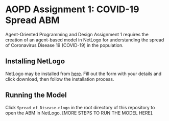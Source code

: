 # AOPD Assignment 1: COVID-19 Spread ABM
Agent-Oriented Programming and Design Assignment 1 requires the creation of an agent-based model in NetLogo for understanding the spread of Coronavirus Disease 19 (COVID-19) in the population.

## Installing NetLogo
NetLogo may be installed from [here](https://ccl.northwestern.edu/netlogo/download.shtml). Fill out the form with your details and click download, then follow the installation process.

## Running the Model
Click `Spread_of_Disease.nlogo` in the root directory of this repository to open the ABM in NetLogo. [MORE STEPS TO RUN THE MODEL HERE].